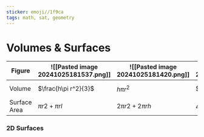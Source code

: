 ```yaml
---
sticker: emoji//1f9ca
tags: math, sat, geometry
---
```

# Volumes & Surfaces

| Figure       | ![[Pasted image 20241025181537.png]] | ![[Pasted image 20241025181420.png]] | ![[Pasted image 20241025181510.png]] | ![[Pasted image 20241025181600.png]] | ![[Pasted image 20241025181751.png]] |
| ------------ | ------------------------------------ | ------------------------------------ | ------------------------------------ | ------------------------------------ | ------------------------------------ |
| Volume       | $\frac{h\pi r^2}{3}$                 | $h\pi r^2$                           | $\frac{4}{3}​πr3$                    | $\frac{1}{3}(A_{base})^2h$           | $h(A_{base})$                        |
| Surface Area | $\pi r2+\pi rl$                      | $2\pi r2+2\pi rh$                    | $4\pi r^2$                           | $B+\frac{1}{2}​Pl$                   | $2B+P×h$                             |

### 2D Surfaces

